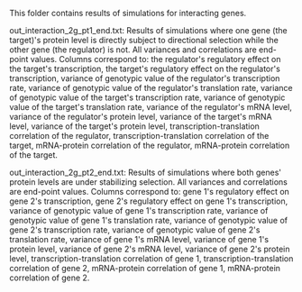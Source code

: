This folder contains results of simulations for interacting genes.

out_interaction_2g_pt1_end.txt: Results of simulations where one gene (the target)'s protein level is directly subject to directional selection while the other gene (the regulator) is not. All variances and correlations are end-point values.
Columns correspond to: the regulator's regulatory effect on the target's transcription, the target's regulatory effect on the regulator's transcription, variance of genotypic value of the regulator's transcription rate, variance of genotypic value of the regulator's translation rate, variance of genotypic value of the target's transcription rate, variance of genotypic value of the target's translation rate, variance of the regulator's mRNA level, variance of the regulator's protein level, variance of the target's mRNA level, variance of the target's protein level, transcription-translation correlation of the regulator, transcription-translation correlation of the target, mRNA-protein correlation of the regulator, mRNA-protein correlation of the target.

out_interaction_2g_pt2_end.txt: Results of simulations where both genes' protein levels are under stabilizing selection. All variances and correlations are end-point values.
Columns correspond to: gene 1's regulatory effect on gene 2's transcription, gene 2's regulatory effect on gene 1's transcription, variance of genotypic value of gene 1's transcription rate, variance of genotypic value of gene 1's translation rate, variance of genotypic value of gene 2's transcription rate, variance of genotypic value of gene 2's translation rate, variance of gene 1's mRNA level, variance of gene 1's protein level, variance of gene 2's mRNA level, variance of gene 2's protein level, transcription-translation correlation of gene 1, transcription-translation correlation of gene 2, mRNA-protein correlation of gene 1, mRNA-protein correlation of gene 2.


